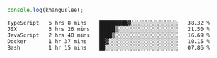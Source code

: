 ```js
console.log(khanguslee);
```

<!--START_SECTION:waka-->
```text
TypeScript   6 hrs 8 mins    █████████▓░░░░░░░░░░░░░░░   38.32 % 
JSX          3 hrs 26 mins   █████▒░░░░░░░░░░░░░░░░░░░   21.50 % 
JavaScript   2 hrs 40 mins   ████▒░░░░░░░░░░░░░░░░░░░░   16.69 % 
Docker       1 hr 37 mins    ██▓░░░░░░░░░░░░░░░░░░░░░░   10.15 % 
Bash         1 hr 15 mins    ██░░░░░░░░░░░░░░░░░░░░░░░   07.86 % 
```
<!--END_SECTION:waka-->

<!--
**khanguslee/khanguslee** is a ✨ _special_ ✨ repository because its `README.md` (this file) appears on your GitHub profile.

Here are some ideas to get you started:

- 🔭 I’m currently working on ...
- 🌱 I’m currently learning ...
- 👯 I’m looking to collaborate on ...
- 🤔 I’m looking for help with ...
- 💬 Ask me about ...
- 📫 How to reach me: ...
- 😄 Pronouns: ...
- ⚡ Fun fact: ...
-->
